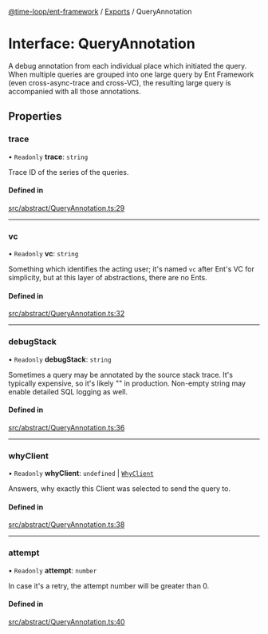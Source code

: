 [@time-loop/ent-framework](../README.md) / [Exports](../modules.md) / QueryAnnotation

# Interface: QueryAnnotation

A debug annotation from each individual place which initiated the query. When
multiple queries are grouped into one large query by Ent Framework (even
cross-async-trace and cross-VC), the resulting large query is accompanied
with all those annotations.

## Properties

### trace

• `Readonly` **trace**: `string`

Trace ID of the series of the queries.

#### Defined in

[src/abstract/QueryAnnotation.ts:29](https://github.com/clickup/ent-framework/blob/master/src/abstract/QueryAnnotation.ts#L29)

___

### vc

• `Readonly` **vc**: `string`

Something which identifies the acting user; it's named `vc` after Ent's VC
for simplicity, but at this layer of abstractions, there are no Ents.

#### Defined in

[src/abstract/QueryAnnotation.ts:32](https://github.com/clickup/ent-framework/blob/master/src/abstract/QueryAnnotation.ts#L32)

___

### debugStack

• `Readonly` **debugStack**: `string`

Sometimes a query may be annotated by the source stack trace. It's
typically expensive, so it's likely "" in production. Non-empty string may
enable detailed SQL logging as well.

#### Defined in

[src/abstract/QueryAnnotation.ts:36](https://github.com/clickup/ent-framework/blob/master/src/abstract/QueryAnnotation.ts#L36)

___

### whyClient

• `Readonly` **whyClient**: `undefined` \| [`WhyClient`](../modules.md#whyclient)

Answers, why exactly this Client was selected to send the query to.

#### Defined in

[src/abstract/QueryAnnotation.ts:38](https://github.com/clickup/ent-framework/blob/master/src/abstract/QueryAnnotation.ts#L38)

___

### attempt

• `Readonly` **attempt**: `number`

In case it's a retry, the attempt number will be greater than 0.

#### Defined in

[src/abstract/QueryAnnotation.ts:40](https://github.com/clickup/ent-framework/blob/master/src/abstract/QueryAnnotation.ts#L40)
